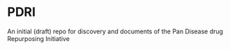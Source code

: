 # PDRI
An initial (draft) repo for discovery and documents of the Pan Disease drug Repurposing Initiative
